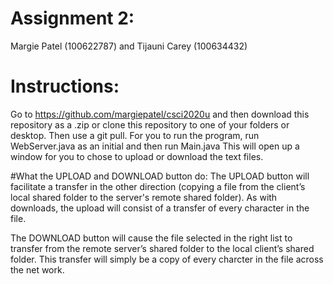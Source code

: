 # Assignment 2:
Margie Patel (100622787) and Tijauni Carey (100634432)

# Instructions:
Go to https://github.com/margiepatel/csci2020u and then download this repository as a .zip or clone this repository to one of your folders or desktop. Then use a git pull.
For you to run the program, run WebServer.java as an initial and then run Main.java This will open up a window for you to chose to upload or download the text files.

#What the UPLOAD and DOWNLOAD button do:
The UPLOAD button will facilitate a transfer in the other direction (copying a file from the client’s local shared folder to the server's remote shared folder). As with downloads, the upload will consist of a transfer of every character in the file.

The DOWNLOAD button will cause the file selected in the right list to transfer from the remote server’s shared folder to the local client’s shared folder. This transfer will simply be a copy of every charcter in the file across the net work.


